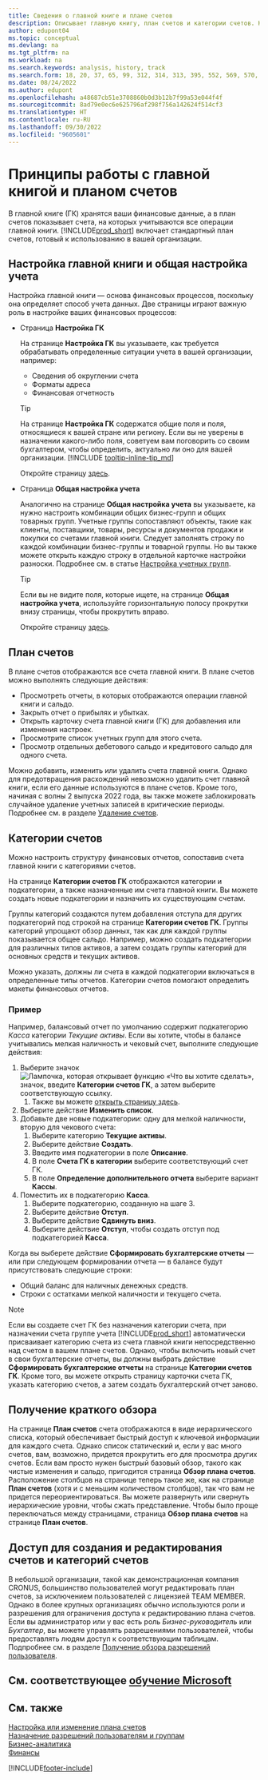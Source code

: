 ```yaml
---
title: Сведения о главной книге и плане счетов
description: Описывает главную книгу, план счетов и категории счетов. На странице Настройка ГК укажите, как требуется обрабатывать определенные ситуации учета в вашей организации.
author: edupont04
ms.topic: conceptual
ms.devlang: na
ms.tgt_pltfrm: na
ms.workload: na
ms.search.keywords: analysis, history, track
ms.search.form: 18, 20, 37, 65, 99, 312, 314, 313, 395, 552, 569, 570, 634, 790, 791, 1158
ms.date: 08/24/2022
ms.author: edupont
ms.openlocfilehash: a48687cb51e3708860b0d3b12b7f99a53e044f4f
ms.sourcegitcommit: 8ad79e0ec6e625796af298f756a142624f514cf3
ms.translationtype: HT
ms.contentlocale: ru-RU
ms.lasthandoff: 09/30/2022
ms.locfileid: "9605601"
---
```

# <a name="understanding-the-general-ledger-and-chart-of-accounts"></a>Принципы работы с главной книгой и планом счетов

В главной книге (ГК) хранятся ваши финансовые данные, а в план счетов показывает счета, на которых учитываются все операции главной книги. [!INCLUDE[prod_short](includes/prod_short.md)] включает стандартный план счетов, готовый к использованию в вашей организации.

## <a name="general-ledger-setup-and-general-posting-setup"></a>Настройка главной книги и общая настройка учета

Настройка главной книги — основа финансовых процессов, поскольку она определяет способ учета данных. Две страницы играют важную роль в настройке ваших финансовых процессов:  

* Страница **Настройка ГК**

  На странице **Настройка ГК** вы указываете, как требуется обрабатывать определенные ситуации учета в вашей организации, например:  

  * Сведения об округлении счета  
  * Форматы адреса  
  * Финансовая отчетность

  > [!TIP]
  > На странице **Настройка ГК** содержатся общие поля и поля, относящиеся к вашей стране или региону. Если вы не уверены в назначении какого-либо поля, советуем вам поговорить со своим бухгалтером, чтобы определить, актуально ли оно для вашей организации. [!INCLUDE [tooltip-inline-tip_md](includes/tooltip-inline-tip_md.md)]  

  Откройте страницу [здесь](https://businesscentral.dynamics.com/?page=118).
  
* Страница **Общая настройка учета**

  Аналогично на странице **Общая настройка учета** вы указываете, ка нужно настроить комбинации общих бизнес-групп и общих товарных групп. Учетные группы сопоставляют объекты, такие как клиенты, поставщики, товары, ресурсы и документов продажи и покупки со счетами главной книги. Следует заполнять строку по каждой комбинации бизнес-группы и товарной группы. Но вы также можете открыть каждую строку в отдельной карточке настройки разноски. Подробнее см. в статье [Настройка учетных групп](finance-posting-groups.md).  

  > [!TIP]
  > Если вы не видите поля, которые ищете, на странице **Общая настройка учета**, используйте горизонтальную полосу прокрутки внизу страницы, чтобы прокрутить вправо.  

  Откройте страницу [здесь](https://businesscentral.dynamics.com/?page=314).

## <a name="the-chart-of-accounts"></a>План счетов

В плане счетов отображаются все счета главной книги. В плане счетов можно выполнять следующие действия:  

* Просмотреть отчеты, в которых отображаются операции главной книги и сальдо.  
* Закрыть отчет о прибылях и убытках.  
* Открыть карточку счета главной книги (ГК) для добавления или изменения настроек.  
* Просмотрите список учетных групп для этого счета.
* Просмотр отдельных дебетового сальдо и кредитового сальдо для одного счета.

Можно добавить, изменить или удалить счета главной книги. Однако для предотвращения расхождений невозможно удалить счет главной книги, если его данные используются в плане счетов. Кроме того, начиная с волны 2 выпуска 2022 года, вы также можете заблокировать случайное удаление учетных записей в критические периоды. Подробнее см. в разделе [Удаление счетов](finance-setup-chart-accounts.md#delete-accounts).  

## <a name="account-categories"></a>Категории счетов

Можно настроить структуру финансовых отчетов, сопоставив счета главной книги с категориями счетов.  

На странице **Категории счетов ГК** отображаются категории и подкатегории, а также назначенные им счета главной книги. Вы можете создать новые подкатегории и назначить их существующим счетам.  

Группы категорий создаются путем добавления отступа для других подкатегорий под строкой на странице **Категории счетов ГК**. Группы категорий упрощают обзор данных, так как для каждой группы показывается общее сальдо. Например, можно создать подкатегории для различных типов активов, а затем создать группы категорий для основных средств и текущих активов.  

Можно указать, должны ли счета в каждой подкатегории включаться в определенные типы отчетов. Категории счетов помогают определить макеты финансовых отчетов.  

### <a name="example"></a>Пример

Например, балансовый отчет по умолчанию содержит подкатегорию *Касса* категории *Текущие активы*. Если вы хотите, чтобы в балансе учитывались мелкая наличность и чековый счет, выполните следующие действия:

1. Выберите значок ![Лампочка, которая открывает функцию «Что вы хотите сделать»](media/ui-search/search_small.png "Что вы хотите сделать"), значок, введите **Категории счетов ГК**, а затем выберите соответствующую ссылку.
   1. Также вы можете [открыть страницу здесь](https://businesscentral.dynamics.com/?page=790).
2. Выберите действие **Изменить список**.
3. Добавьте две новые подкатегории: одну для мелкой наличности, вторую для чекового счета:
   1. Выберите категорию **Текущие активы**.
   2. Выберите действие **Создать**.
   3. Введите имя подкатегории в поле **Описание**.
   4. В поле **Счета ГК в категории** выберите соответствующий счет ГК.
   5. В поле **Определение дополнительного отчета** выберите вариант **Кассы**.
4. Поместить их в подкатегорию **Касса**.
   1. Выберите подкатегорию, созданную на шаге 3.
   2. Выберите действие **Отступ**.
   3. Выберите действие **Сдвинуть вниз**.
   4. Выберите действие **Отступ**, чтобы создать отступ под подкатегорией **Касса**.

Когда вы выберете действие **Сформировать бухгалтерские отчеты** — или при следующем формировании отчета — в балансе будут присутствовать следующие строки:

* Общий баланс для наличных денежных средств.
* Строки с остатками мелкой наличности и текущего счета.  

> [!NOTE]
> Если вы создаете счет ГК без назначения категории счета, при назначении счета группе учета [!INCLUDE[prod_short](includes/prod_short.md)] автоматически присваивает категорию счета из счета главной книги непосредственно над счетом в вашем плане счетов. Однако, чтобы включить новый счет в свои бухгалтерские отчеты, вы должны выбрать действие **Сформировать бухгалтерские отчеты** на странице **Категории счетов ГК**. Кроме того, вы можете открыть страницу карточки счета ГК, указать категорию счетов, а затем создать бухгалтерский отчет заново.

## <a name="get-a-quick-overview"></a>Получение краткого обзора

На странице **План счетов** счета отображаются в виде иерархического списка, который обеспечивает быстрый доступ к ключевой информации для каждого счета. Однако список статический и, если у вас много счетов, вам, возможно, придется прокрутить его для просмотра других счетов. Если вам просто нужен быстрый базовый обзор, такого как чистые изменения и сальдо, пригодится страница **Обзор плана счетов**. Расположение столбцов на странице теперь такое же, как на странице **План счетов** (хотя и с меньшим количеством столбцов), так что вам не придется переориентироваться. Вы можете развернуть или свернуть иерархические уровни, чтобы сжать представление. Чтобы было проще переключаться между страницами, страница **Обзор плана счетов** на странице **План счетов**.

## <a name="access-to-create-and-edit-accounts-and-account-categories"></a>Доступ для создания и редактирования счетов и категорий счетов

В небольшой организации, такой как демонстрационная компания CRONUS, большинство пользователей могут редактировать план счетов, за исключением пользователей с лицензией TEAM MEMBER. Однако в более крупных организациях обычно используются роли и разрешения для ограничения доступа к редактированию плана счетов. Если вы администратор или у вас есть роль *Бизнес-руководитель* или *Бухгалтер*, вы можете управлять разрешениями пользователей, чтобы предоставлять людям доступ к соответствующим таблицам. Подпробнее см. в разделе [Получение обзора разрешений пользователя](ui-define-granular-permissions.md#to-get-an-overview-of-a-users-permissions).  

## <a name="see-related-microsoft-training"></a>См. соответствующее [обучение Microsoft](/training/modules/business-central-configure-general-ledger-setup/)

## <a name="see-also"></a>См. также

[Настройка или изменение плана счетов](finance-setup-chart-accounts.md)  
[Назначение разрешений пользователям и группам](ui-define-granular-permissions.md)  
[Бизнес-аналитика](bi.md)  
[Финансы](finance.md)  

[!INCLUDE[footer-include](includes/footer-banner.md)]
